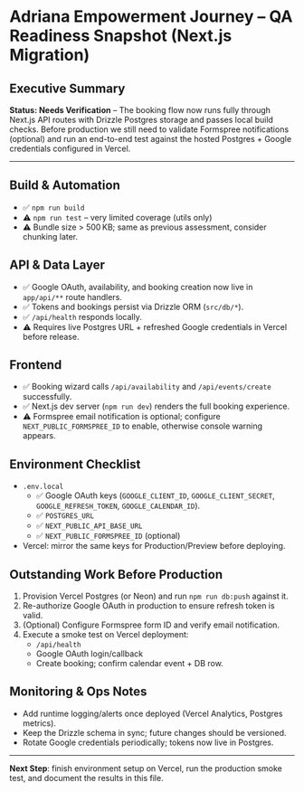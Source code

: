 # Adriana Empowerment Journey – QA Readiness Snapshot (Next.js Migration)

## Executive Summary
**Status: Needs Verification** – The booking flow now runs fully through Next.js API routes with Drizzle Postgres storage and passes local build checks. Before production we still need to validate Formspree notifications (optional) and run an end-to-end test against the hosted Postgres + Google credentials configured in Vercel.

---

## Build & Automation
- ✅ `npm run build`
- ⚠️ `npm run test` – very limited coverage (utils only)
- ⚠️ Bundle size > 500 KB; same as previous assessment, consider chunking later.

## API & Data Layer
- ✅ Google OAuth, availability, and booking creation now live in `app/api/**` route handlers.
- ✅ Tokens and bookings persist via Drizzle ORM (`src/db/*`).
- ✅ `/api/health` responds locally.
- ⚠️ Requires live Postgres URL + refreshed Google credentials in Vercel before release.

## Frontend
- ✅ Booking wizard calls `/api/availability` and `/api/events/create` successfully.
- ✅ Next.js dev server (`npm run dev`) renders the full booking experience.
- ⚠️ Formspree email notification is optional; configure `NEXT_PUBLIC_FORMSPREE_ID` to enable, otherwise console warning appears.

## Environment Checklist
- `.env.local`
  - ✅ Google OAuth keys (`GOOGLE_CLIENT_ID`, `GOOGLE_CLIENT_SECRET`, `GOOGLE_REFRESH_TOKEN`, `GOOGLE_CALENDAR_ID`).
  - ✅ `POSTGRES_URL`
  - ✅ `NEXT_PUBLIC_API_BASE_URL`
  - ✅ `NEXT_PUBLIC_FORMSPREE_ID` (optional)
- Vercel: mirror the same keys for Production/Preview before deploying.

## Outstanding Work Before Production
1. Provision Vercel Postgres (or Neon) and run `npm run db:push` against it.
2. Re-authorize Google OAuth in production to ensure refresh token is valid.
3. (Optional) Configure Formspree form ID and verify email notification.
4. Execute a smoke test on Vercel deployment:
   - `/api/health`
   - Google OAuth login/callback
   - Create booking; confirm calendar event + DB row.

## Monitoring & Ops Notes
- Add runtime logging/alerts once deployed (Vercel Analytics, Postgres metrics).
- Keep the Drizzle schema in sync; future changes should be versioned.
- Rotate Google credentials periodically; tokens now live in Postgres.

---
**Next Step**: finish environment setup on Vercel, run the production smoke test, and document the results in this file.
